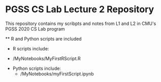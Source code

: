 # PGSS CS Lab Lecture 2 Repository
This repository contains my scribpts and notes from L1 and L2 in CMU's PGSS 2020 CS Lab program

** R and Python scripts are included

-  R scripts include:
 * /MyNotebooks/MyFirstRScript.R

- Python scripts include:
  * /MyNotebooks/myFirstScript.ipynb
